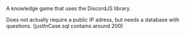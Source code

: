 A knowledge game that uses the DiscordJS library.

Does not actually require a public IP adress, but needs a database with questions. (justInCase.sql contains around 200) 
